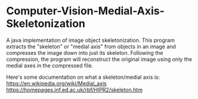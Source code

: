# Computer-Vision-Medial-Axis-Skeletonization
A java implementation of image object skeletonization. 
This program extracts the "skeleton" or "medial axis" from objects in an image and compresses the image down into 
just its skeleton. Following the compression, the program will reconstruct the original image using only the 
medial axes in the compressed file. 

Here's some documentation on what a skeleton/medial axis is:
https://en.wikipedia.org/wiki/Medial_axis 
https://homepages.inf.ed.ac.uk/rbf/HIPR2/skeleton.htm 

